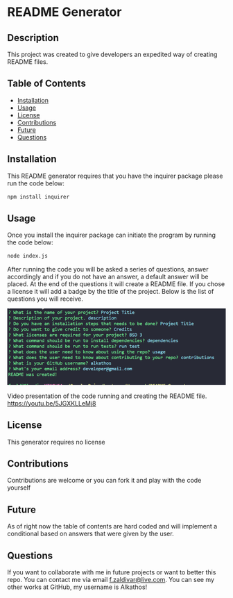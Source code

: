 # README Generator

## Description
This project was created to give developers an expedited way of creating README files.

## Table of Contents
- [Installation](#installation)
- [Usage](#usage)
- [License](#license)
- [Contributions](#contributions)
- [Future](#future)
- [Questions](#questions)

## Installation
This README generator requires that you have the inquirer package please run the code below:

```bash
npm install inquirer
```

## Usage

Once you install the inquirer package can initiate the program by running the code below:

```bash
node index.js
```
After running the code you will be asked a series of questions, answer accordingly and if you do not have an answer, a default answer will be placed. At the end of the questions it will create a README file. If you chose a license it will add a badge by the title of the project. Below is the list of questions you will receive.

![code image](https://github.com/Alkathos/README-Generator/blob/main/img/node.PNG)

Video presentation of the code running and creating the README file.
https://youtu.be/5JGXKLLeMj8

## License
This generator requires no license
    
## Contributions
Contributions are welcome or you can fork it and play with the code yourself


## Future
As of right now the table of contents are hard coded and will implement a conditional based on answers that were given by the user.

## Questions
If you want to collaborate with me in future projects or want to better this repo. You can contact me via email f.zaldivar@live.com.
You can see my other works at GitHub, my username is Alkathos!
